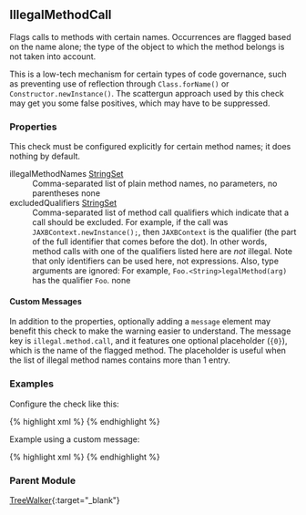 ## IllegalMethodCall

Flags calls to methods with certain names. Occurrences are flagged based on the name alone; the type of the object to which the method belongs is not taken into account.

This is a low-tech mechanism for certain types of code governance, such as preventing use of reflection through `Class.forName()` or `Constructor.newInstance()`.
The scattergun approach used by this check may get you some false positives, which may have to be suppressed. 


### Properties

This check must be configured explicitly for certain method names; it does nothing by default.

<dl>
<dt><span class="propname">illegalMethodNames</span>
    <span class="proptype"><a href="http://checkstyle.sourceforge.net/property_types.html#stringSet">StringSet</a></span></dt>
<dd><span class="propdesc">Comma-separated list of plain method names, no parameters, no parentheses</span>
    <span class="propdefault">none</span></dd>

<dt><span class="propname">excludedQualifiers</span>
    <span class="proptype"><a href="http://checkstyle.sourceforge.net/property_types.html#stringSet">StringSet</a></span></dt>
<dd><span class="propdesc">Comma-separated list of method call qualifiers which indicate that a call should be excluded.
        For example, if the call was <code>JAXBContext.newInstance();</code>, then <code>JAXBContext</code>
        is the qualifier (the part of the full identifier that comes before the dot). In other words, method calls
        with one of the qualifiers listed here are <i>not</i> illegal. Note that only identifiers can be used here,
        not expressions. Also, type arguments are ignored: For example, <code>Foo.&lt;String&gt;legalMethod(arg)</code>
        has the qualifier <code>Foo</code>.</span>
    <span class="propdefault">none</span></dd>
</dl>

#### Custom Messages

In addition to the properties, optionally adding a `message` element may benefit this check to make the warning easier to understand. The message key is `illegal.method.call`, and it features one optional placeholder (`{0}`), which is the name of the flagged method. The placeholder is useful when the list of illegal method names contains more than 1 entry.


### Examples

Configure the check like this:

{% highlight xml %}
<module name="IllegalMethodCall">
  <property name="illegalMethodNames" value="forName, newInstance"/>
  <property name="excludedQualifiers" value="JAXBContext, Charset"/>
</module>
{% endhighlight %}

Example using a custom message:

{% highlight xml %}
<module name="IllegalMethodCall">
  <property name="illegalMethodNames" value="finalize"/>
  <message key="illegal.method.call" value="Finalizer called explicitly"/>
</module>
{% endhighlight %}


### Parent Module

[TreeWalker](http://checkstyle.sourceforge.net/config.html#TreeWalker){:target="_blank"}
